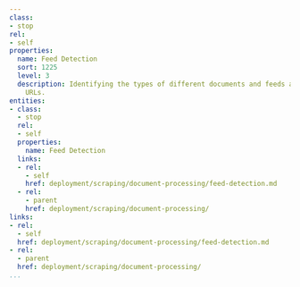 ```yaml
---
class:
- stop
rel:
- self
properties:
  name: Feed Detection
  sort: 1225
  level: 3
  description: Identifying the types of different documents and feeds available via
    URLs.
entities:
- class:
  - stop
  rel:
  - self
  properties:
    name: Feed Detection
  links:
  - rel:
    - self
    href: deployment/scraping/document-processing/feed-detection.md
  - rel:
    - parent
    href: deployment/scraping/document-processing/
links:
- rel:
  - self
  href: deployment/scraping/document-processing/feed-detection.md
- rel:
  - parent
  href: deployment/scraping/document-processing/
...
```

